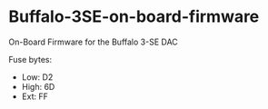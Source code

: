 # Buffalo-3SE-on-board-firmware
On-Board Firmware for the Buffalo 3-SE DAC

Fuse bytes:
- Low:	D2
- High:	6D
- Ext:	FF

